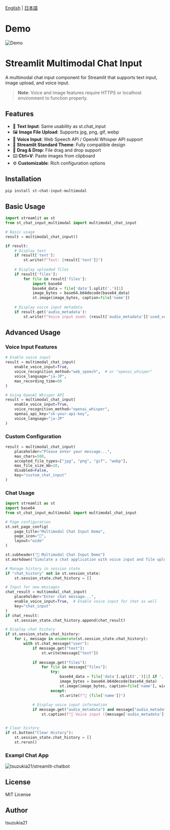 [English](README.md) | [日本語](README-ja_JP.md)

# Demo

![Demo](./demo.gif)

# Streamlit Multimodal Chat Input

A multimodal chat input component for Streamlit that supports text input, image upload, and voice input.

> **Note**: Voice and image features require HTTPS or localhost environment to function properly.

## Features

- 📝 **Text Input**: Same usability as st.chat_input
- 🖼️ **Image File Upload**: Supports jpg, png, gif, webp
- 🎤 **Voice Input**: Web Speech API / OpenAI Whisper API support
- 🎨 **Streamlit Standard Theme**: Fully compatible design
- 🔄 **Drag & Drop**: File drag and drop support
- ⌨️ **Ctrl+V**: Paste images from clipboard
- ⚙️ **Customizable**: Rich configuration options

## Installation

```bash
pip install st-chat-input-multimodal
```

## Basic Usage

```python
import streamlit as st
from st_chat_input_multimodal import multimodal_chat_input

# Basic usage
result = multimodal_chat_input()

if result:
    # Display text
    if result['text']:
        st.write(f"Text: {result['text']}")
    
    # Display uploaded files
    if result['files']:
        for file in result['files']:
            import base64
            base64_data = file['data'].split(',')[1]
            image_bytes = base64.b64decode(base64_data)
            st.image(image_bytes, caption=file['name'])
    
    # Display voice input metadata
    if result.get('audio_metadata'):
        st.write(f"Voice input used: {result['audio_metadata']['used_voice_input']}")
```

## Advanced Usage

### Voice Input Features

```python
# Enable voice input
result = multimodal_chat_input(
    enable_voice_input=True,
    voice_recognition_method="web_speech",  # or "openai_whisper"
    voice_language="ja-JP",
    max_recording_time=60
)

# Using OpenAI Whisper API
result = multimodal_chat_input(
    enable_voice_input=True,
    voice_recognition_method="openai_whisper",
    openai_api_key="sk-your-api-key",
    voice_language="ja-JP"
)
```

### Custom Configuration

```python
result = multimodal_chat_input(
    placeholder="Please enter your message...",
    max_chars=500,
    accepted_file_types=["jpg", "png", "gif", "webp"],
    max_file_size_mb=10,
    disabled=False,
    key="custom_chat_input"
)
```

### Chat Usage

```python
import streamlit as st
import base64
from st_chat_input_multimodal import multimodal_chat_input

# Page configuration
st.set_page_config(
    page_title="Multimodal Chat Input Demo",
    page_icon="💬",
    layout="wide"
)

st.subheader("💭 Multimodal Chat Input Demo")
st.markdown("Simulate a chat application with voice input and file upload.")

# Manage history in session state
if "chat_history" not in st.session_state:
    st.session_state.chat_history = []

# Input for new messages
chat_result = multimodal_chat_input(
    placeholder="Enter chat message...",
    enable_voice_input=True,  # Enable voice input for chat as well
    key="chat_input"
)
if chat_result:
    st.session_state.chat_history.append(chat_result)

# Display chat history
if st.session_state.chat_history:
    for i, message in enumerate(st.session_state.chat_history):
        with st.chat_message("user"):
            if message.get("text"):
                st.write(message["text"])
            
            if message.get("files"):
                for file in message["files"]:
                    try:
                        base64_data = file['data'].split(',')[1] if ',' in file['data'] else file['data']
                        image_bytes = base64.b64decode(base64_data)
                        st.image(image_bytes, caption=file['name'], width=200)
                    except:
                        st.write(f"📎 {file['name']}")
            
            # Display voice input information
            if message.get("audio_metadata") and message["audio_metadata"]["used_voice_input"]:
                st.caption(f"🎤 Voice input ({message['audio_metadata']['transcription_method']})")


# Clear history
if st.button("Clear History"):
    st.session_state.chat_history = []
    st.rerun()

```

### Exampl Chat App

![tsuzukia21/streamlit-chatbot](https://github.com/tsuzukia21/streamlit-chatbot)

## License

MIT License

## Author

tsuzukia21
